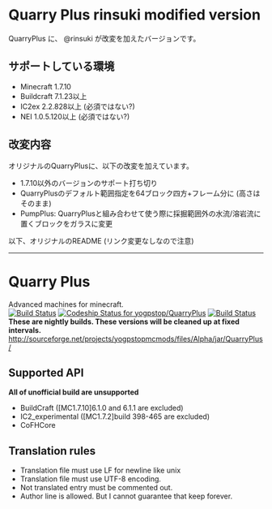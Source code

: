 # Quarry Plus rinsuki modified version

QuarryPlus に、 @rinsuki が改変を加えたバージョンです。

## サポートしている環境

- Minecraft 1.7.10
- Buildcraft 7.1.23以上
- IC2ex 2.2.828以上 (必須ではない?)
- NEI 1.0.5.120以上 (必須ではない?)

## 改変内容

オリジナルのQuarryPlusに、以下の改変を加えています。

- 1.7.10以外のバージョンのサポート打ち切り
- QuarryPlusのデフォルト範囲指定を64ブロック四方+フレーム分に (高さはそのまま)
- PumpPlus: QuarryPlusと組み合わせて使う際に採掘範囲外の水流/溶岩流に置くブロックをガラスに変更

以下、オリジナルのREADME (リンク変更なしなので注意)

-----

Quarry Plus
===========

Advanced machines for minecraft.  
[![Build Status](https://travis-ci.org/yogpstop/QuarryPlus.svg?branch=master)](https://travis-ci.org/yogpstop/QuarryPlus)
[![Codeship Status for yogpstop/QuarryPlus](https://codeship.com/projects/423dabb0-4cff-0132-18c4-0a390dea4bee/status?branch=master)](https://codeship.com/projects/47315)
[![Build Status](https://api.shippable.com/projects/5464042bc6f0803064f44f35/badge?branchName=master)](https://app.shippable.com/projects/5464042bc6f0803064f44f35/builds/latest)  
**These are nightly builds. These versions will be cleaned up at fixed intervals.**  
http://sourceforge.net/projects/yogpstopmcmods/files/Alpha/jar/QuarryPlus/

Supported API
-------------

**All of unofficial build are unsupported**

* BuildCraft ([MC1.7.10]6.1.0 and 6.1.1 are excluded)
* IC2\_experimental ([MC1.7.2]build 398-465 are excluded)
* CoFHCore


Translation rules
-----------------

* Translation file must use LF for newline like unix
* Translation file must use UTF-8 encoding.
* Not translated entry must be commented out.
* Author line is allowed. But I cannot guarantee that keep forever.
